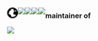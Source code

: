 [<img align="left" height="25" src="https://raw.githubusercontent.com/iconic/open-iconic/master/svg/globe.svg" />](http://rusty1s.github.io/)
[<img align="left" height="25" src="https://cdn.jsdelivr.net/npm/simple-icons@3.12.3/icons/twitter.svg" />](https://twitter.com/rusty1s)
[<img align="left" height="25" src="https://cdn.jsdelivr.net/npm/simple-icons@3.12.3/icons/googlescholar.svg" />](https://scholar.google.de/citations?user=5HaSBN0AAAAJ)
[<img align="left" height="25" src="https://cdn.jsdelivr.net/npm/simple-icons@3.12.3/icons/medium.svg" />](https://medium.com/@rusty1s)
[<img align="left" height="25" src="https://cdn.jsdelivr.net/npm/simple-icons@3.12.3/icons/slack.svg" />](https://join.slack.com/t/torchgeometricco/shared_invite/zt-imae9z78-U8p78pxOiYQDVGYAsQuSHg)

### maintainer of

[<img width="40%" src="https://raw.githubusercontent.com/rusty1s/pytorch_geometric/master/docs/source/_static/img/pyg_logo_text.svg?sanitize=true" />](https://github.com/rusty1s/pytorch_geometric)

<!--
**rusty1s/rusty1s** is a ✨ _special_ ✨ repository because its `README.md` (this file) appears on your GitHub profile.

Here are some ideas to get you started:

- 🔭 I’m currently working on ...
- 🌱 I’m currently learning ...
- 👯 I’m looking to collaborate on ...
- 🤔 I’m looking for help with ...
- 💬 Ask me about ...
- 📫 How to reach me: ...
- 😄 Pronouns: ...
- ⚡ Fun fact: ...
-->
